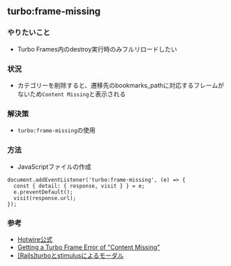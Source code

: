 ## turbo:frame-missing
### やりたいこと
- Turbo Frames内のdestroy実行時のみフルリロードしたい

### 状況
- カテゴリーを削除すると、遷移先のbookmarks_pathに対応するフレームがないため`Content Missing`と表示される

### 解決策
- `turbo:frame-missing`の使用

### 方法
- JavaScriptファイルの作成
```
document.addEventListener('turbo:frame-missing', (e) => {
  const { detail: { response, visit } } = e;
  e.preventDefault();
  visit(response.url);
});
```

### 参考
- [Hotwire公式](https://turbo.hotwired.dev/reference/events#turbo%3Aframe-missing)
- [Getting a Turbo Frame Error of "Content Missing"](https://stackoverflow.com/questions/75738570/getting-a-turbo-frame-error-of-content-missing)
- [[Rails]turboとstimulusによるモーダル](https://zenn.dev/redheadchloe/articles/34e9c211981dc6)
